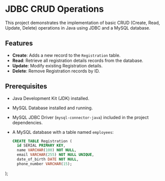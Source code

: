 # JDBC CRUD Operations

This project demonstrates the implementation of basic CRUD (Create, Read, Update, Delete) operations in Java using JDBC and a MySQL database.

## Features

- **Create**: Adds a new  record to the `Registration` table.
- **Read**: Retrieve all registration details records from the database.
- **Update**: Modify existing Registration details.
- **Delete**: Remove Registration records by ID.

## Prerequisites

- Java Development Kit (JDK) installed.
- MySQL Database installed and running.
- MySQL JDBC Driver (`mysql-connector-java`) included in the project dependencies.
- A MySQL database with a table named `employees`:
  
  ```sql
  CREATE TABLE Registration (
    id SERIAL PRIMARY KEY,                   
    name VARCHAR(100) NOT NULL,               
    email VARCHAR(255) NOT NULL UNIQUE,       
    date_of_birth DATE NOT NULL,
    phone_number VARCHAR(15);
);
